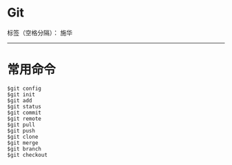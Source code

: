 # Git

标签（空格分隔）： 施华

---

# **常用命令**
```
$git config 
$git init
$git add
$git status
$git commit
$git remote
$git pull
$git push
$git clone
$git merge
$git branch
$git checkout
```




